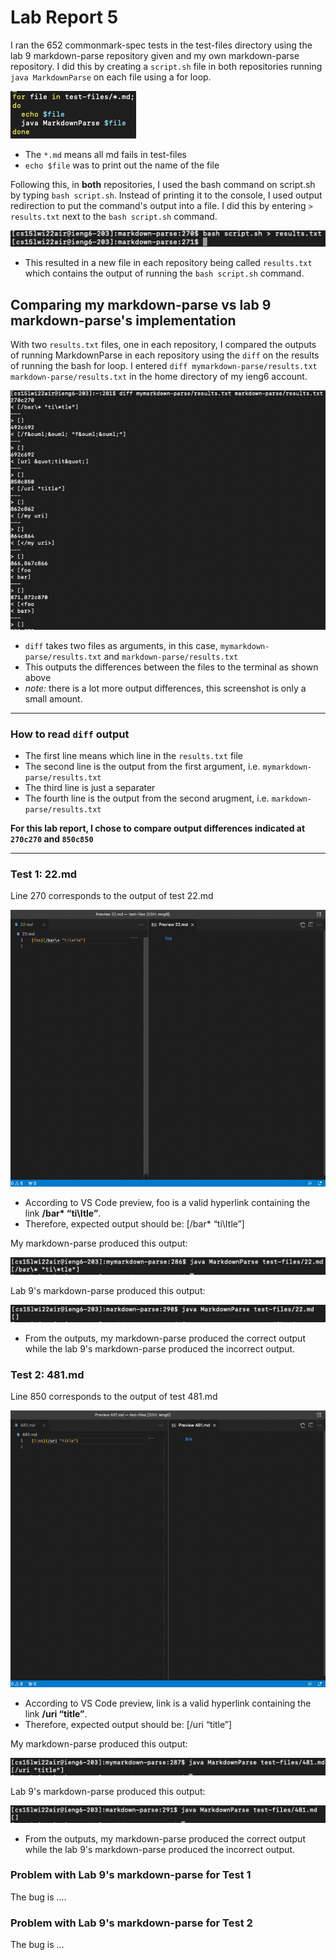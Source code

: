 # Lab Report 5

I ran the 652 commonmark-spec tests in the test-files directory using the lab 9 markdown-parse repository given and my own markdown-parse repository. I did this by creating a `script.sh` file in both repositories running `java MarkdownParse` on each file using a for loop.

![scriptsh](scriptsh.png)
* The `*.md` means all md fails in test-files
* `echo $file` was to print out the name of the file

Following this, in **both** repositories, I used the bash command on script.sh by typing `bash script.sh`. Instead of printing it to the console, I used output redirection to put the command's output into a file. I did this by entering `> results.txt` next to the `bash script.sh` command.

![bashresults](bashresults.png)
* This resulted in a new file in each repository being called `results.txt` which contains the output of running the `bash script.sh` command.

## Comparing my markdown-parse vs lab 9 markdown-parse's implementation
With two `results.txt` files, one in each repository, I compared the outputs of running MarkdownParse in each repository using the `diff` on the results of running the bash for loop. I entered `diff mymarkdown-parse/results.txt markdown-parse/results.txt` in the home directory of my ieng6 account.

![diff](diff.png)
* `diff` takes two files as arguments, in this case, `mymarkdown-parse/results.txt` and `markdown-parse/results.txt`
* This outputs the differences between the files to the terminal as shown above
* *note:* there is a lot more output differences, this screenshot is only a small amount.

---
### How to read `diff` output
* The first line means which line in the `results.txt` file
* The second line is the output from the first argument, i.e. `mymarkdown-parse/results.txt`
* The third line is just a separater
* The fourth line is the output from the second arugment, i.e. `markdown-parse/results.txt`

**For this lab report, I chose to compare output differences indicated at `270c270` and `850c850`**

---

### Test 1: 22.md
Line 270 corresponds to the output of test 22.md

![22](22.png)
* According to VS Code preview, foo is a valid hyperlink containing the link **/bar\* “ti\Itle”**. 
* Therefore, expected output should be: [/bar\* “ti\Itle”]

My markdown-parse produced this output:

![mine22](mine22.png)

Lab 9's markdown-parse produced this output:

![joe22](joe22.png)

* From the outputs, my markdown-parse produced the correct output while the lab 9's markdown-parse produced the incorrect output.

### Test 2: 481.md
Line 850 corresponds to the output of test 481.md

![481](481.png)
* According to VS Code preview, link is a valid hyperlink containing the link **/uri “title”**. 
* Therefore, expected output should be: [/uri “title”]

My markdown-parse produced this output:

![mine481](mine481.png)

Lab 9's markdown-parse produced this output:

![joe481](joe481.png)

* From the outputs, my markdown-parse produced the correct output while the lab 9's markdown-parse produced the incorrect output.

### Problem with Lab 9's markdown-parse for Test 1
The bug is ....

### Problem with Lab 9's markdown-parse for Test 2
The bug is ...

